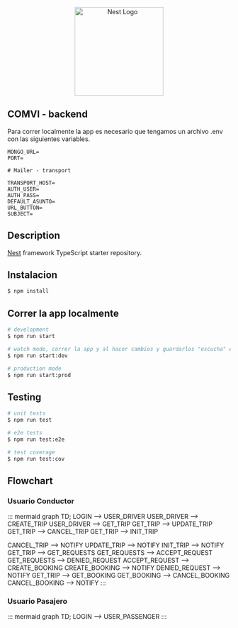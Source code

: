 <p align="center">
  <a href="http://nestjs.com/" target="blank"><img src="https://nestjs.com/img/logo-small.svg" width="200" alt="Nest Logo" /></a>
</p>

## COMVI - backend
Para correr localmente la app es necesario que tengamos un archivo .env con las siguientes variables.

```env
MONGO_URL=
PORT=

# Mailer - transport

TRANSPORT_HOST=
AUTH_USER=
AUTH_PASS=
DEFAULT_ASUNTO=
URL_BUTTON=
SUBJECT=

```
## Description

[Nest](https://github.com/nestjs/nest) framework TypeScript starter repository.

## Instalacion

```bash
$ npm install
```

## Correr la app localmente

```bash
# development
$ npm run start

# watch mode, correr la app y al hacer cambios y guardarlos "escucha" estos cambios y vuelve a correr
$ npm run start:dev

# production mode
$ npm run start:prod
```

## Testing

```bash
# unit tests
$ npm run test

# e2e tests
$ npm run test:e2e

# test coverage
$ npm run test:cov
```

## Flowchart
### Usuario Conductor
::: mermaid
graph TD;
   LOGIN --> USER_DRIVER 
   USER_DRIVER --> CREATE_TRIP
   USER_DRIVER --> GET_TRIP
   GET_TRIP --> UPDATE_TRIP
   GET_TRIP --> CANCEL_TRIP
   GET_TRIP --> INIT_TRIP

   CANCEL_TRIP --> NOTIFY
   UPDATE_TRIP --> NOTIFY
   INIT_TRIP --> NOTIFY
   GET_TRIP --> GET_REQUESTS
   GET_REQUESTS --> ACCEPT_REQUEST
   GET_REQUESTS --> DENIED_REQUEST
   ACCEPT_REQUEST --> CREATE_BOOKING
   CREATE_BOOKING --> NOTIFY
   DENIED_REQUEST --> NOTIFY
   GET_TRIP --> GET_BOOKING
   GET_BOOKING --> CANCEL_BOOKING
   CANCEL_BOOKING --> NOTIFY
:::

### Usuario Pasajero
::: mermaid
graph TD;
   LOGIN --> USER_PASSENGER
:::
